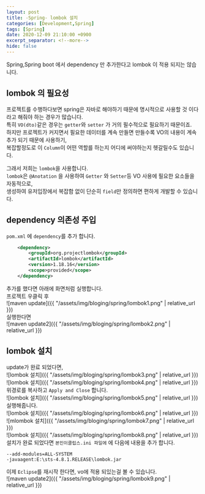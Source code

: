 ```yaml
---
layout: post
title: -Spring- lombok 설치
categories: [Development,Spring]
tags: [Spring]
date: 2020-12-09 21:10:00 +0900
excerpt_separator: <!--more-->
hide: false
---
```

Spring,Spring boot 에서 dependency 만 추가한다고 lombok 이 적용 되지는 않습니다.
<!--more-->
## lombok 의 필요성  
프로젝트를 수행하다보면 spring은 자바로 해야하기 때문에 명시적으로 사용할 것 이다 라고 해줘야 하는 경우가 많습니다.  
특히 `VO(dto)`같은 경우는 `getter`와 `setter` 가 거의 필수적으로 필요하기 때문이죠.  
하지만 프로젝트가 커지면서 필요한 데이터를 계속 만들면 만들수록 VO의 내용이 계속 추가 되기 때문에 사용하기,  
복잡할정도로 이 `Column`이 어떤 역할를 하는지 어디에 써야하는지 헷갈릴수도 있습니다.  

그래서 저희는 `lombok`을 사용합니다.  
`lombok`은 `@Anotation` 을 사용하여 `Getter` 와 `Setter`등 VO 사용에 필요한 요소들을 자동적으로,  
생성하여 유저입장에서 복잡함 없이 단순히 `field`만 정의하면 편하게 개발할 수 있습니다.  





## dependency 의존성 주입  

`pom.xml` 에 `dependency`를 추가 합니다.
```xml
	<dependency>
		<groupId>org.projectlombok</groupId>
		<artifactId>lombok</artifactId>
		<version>1.18.16</version>
		<scope>provided</scope>
	</dependency>
```  

추가를 했다면 아래에 화면처럼 실행합니다.  
프로젝트 우클릭 후  
![maven update]({{ "/assets/img/bloging/spring/lombok1.png" | relative_url }})  
실행한다면  
![maven update2]({{ "/assets/img/bloging/spring/lombok2.png" | relative_url }})  

## lombok 설치
update가 완료 되었다면,  
![lombok 설치]({{ "/assets/img/bloging/spring/lombok3.png" | relative_url }})  
![lombok 설치]({{ "/assets/img/bloging/spring/lombok4.png" | relative_url }})  
위경로를 복사하고 `Apply and Close` 합니다.  
![lombok 설치]({{ "/assets/img/bloging/spring/lombok5.png" | relative_url }})  
실행해줍니다.  
![lombok 설치]({{ "/assets/img/bloging/spring/lombok6.png" | relative_url }})  
![mlombok 설치]({{ "/assets/img/bloging/spring/lombok7.png" | relative_url }})  
![lombok 설치]({{ "/assets/img/bloging/spring/lombok8.png" | relative_url }})  
설치가 완료 되었다면 `본인이클립스.ini 파일에` 에 다음에 내용을 추가 합니다.  
```terminal
--add-modules=ALL-SYSTEM
-javaagent:E:\sts-4.8.1.RELEASE\lombok.jar

```  

이제 `Eclipse`를 재시작 한다면, vo에 적용 되있는걸 볼 수 있습니다.  
![maven update2]({{ "/assets/img/bloging/spring/lombok9.png" | relative_url }})  
